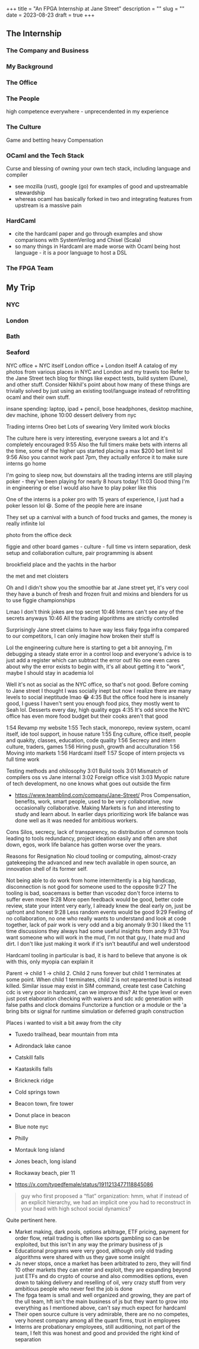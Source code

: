 +++
title = "An FPGA Internship at Jane Street"
description = ""
slug = ""
date = 2023-08-23
draft = true
+++

## The Internship

### The Company and Business

### My Background

### The Office

### The People

high competence everywhere - unprecendented in my experience

### The Culture

Game and betting heavy
Compensation

### OCaml and the Tech Stack

Curse and blessing of owning your own tech stack, including language and compiler
- see mozilla (rust), google (go) for examples of good and upstreamable stewardship
- whereas ocaml has basically forked in two and integrating features from upstream is a massive pain

### HardCaml

- cite the hardcaml paper and go through examples and show comparisons with SystemVerilog and Chisel (Scala)
- so many things in Hardcaml are made worse with Ocaml being host language - it is a poor language to host a DSL

### The FPGA Team

## My Trip

### NYC

### London

### Bath

### Seaford

NYC office + NYC itself
London office + London itself
A catalog of my photos from various places in NYC and London and my travels too
Refer to the Jane Street tech blog for things like expect tests, build system (Dune), and other stuff. Consider Nikhil's point about how many of these things are trivially solved by just using an existing tool/language instead of retrofitting ocaml and their own stuff.

insane spending: laptop, ipad + pencil, bose headphones, desktop machine, dev machine, iphone
10:00
dessert delivery from nyc

Trading interns Oreo bet
Lots of swearing
Very limited work blocks

The culture here is very interesting, everyone swears a lot and it's completely encouraged
9:55
Also the full timers make bets with interns all the time, some of the higher ups started placing a max $200 bet limit lol
9:56
Also you cannot work past 7pm, they actually enforce it to make sure interns go home

I'm going to sleep now, but downstairs all the trading interns are still playing poker - they've been playing for nearly 8 hours today!
11:03
Good thing I'm in engineering or else I would also have to play poker like this

One of the interns is a poker pro with 15 years of experience, I just had a poker lesson lol :laughing:. Some of the people here are insane

They set up a carnival with a bunch of food trucks and games, the money is really infinite lol

photo from the office deck

figgie and other board games - culture - full time vs intern separation, desk setup and collaboration culture, pair programming is absent

brookfield place and the yachts in the harbor

the met and met cloisters

Oh and I didn't show you the smoothie bar at Jane street yet, it's very cool they have a bunch of fresh and frozen fruit and mixins and blenders for us to use
figgie championships

Lmao I don't think jokes are top secret
10:46
Interns can't see any of the secrets anyways
10:46
All the trading algorithms are strictly controlled

Surprisingly Jane street claims to have way less flaky fpga infra compared to our competitors, I can only imagine how broken their stuff is

Lol the engineering culture here is starting to get a bit annoying, I'm debugging a steady state error in a control loop and everyone's advice is to just add a register which can subtract the error out! No one even cares about why the error exists to begin with, it's all about getting it to "work", maybe I should stay in academia lol

Well it's not as social as the NYC office, so that's not good. Before coming to Jane street I thought I was socially inept but now I realize there are many levels to social ineptitude lmao :joy:
4:35
But the office food here is insanely good, I guess I haven't sent you enough food pics, they mostly went to Seah lol. Desserts every day, high quality eggs
4:35
It's odd since the NYC office has even more food budget but their cooks aren't that good

1:54
Revamp my website
1:55
Tech stack, monorepo, review system, ocaml itself, ide tool support, in house nature
1:55
Eng culture, office itself, people and quakity, classes, education, code quality
1:56
Secrecy and intern culture, traders, games
1:56
Hiring push, growth and acculturation
1:56
Moving into markets
1:56
Hardcaml itself
1:57
Scope of intern projects vs full time work

Testing methods and ohilosophy
3:01
Build tools
3:01
Mismatch of compilers oss vs Jane internal
3:02
Foreign office visit
3:03
Myopic nature of tech development, no one knows what goes out outside the firm

- https://www.teamblind.com/company/Jane-Street/
Pros
Compensation, benefits, work, smart people, used to be very collaborative, now occasionally collaborative. Making Markets is fun and interesting to study and learn about. In earlier days prioritizing work life balance was done well as it was needed for ambitious workers.

Cons
Silos, secrecy, lack of transparency, no distribution of common tools leading to tools redundancy, project ideation easily and often are shot down, egos, work life balance has gotten worse over the years.

Reasons for Resignation
No cloud tooling or computing, almost-crazy gatekeeping the advanced and new tech available in open source, an innovation shell of its former self.

Not being able to do work from home intermittently is a big handicap, disconnection is not good for someone used to the opposite
9:27
The tooling is bad, soacemaxs is better than vscodez don't force interns to suffer even moee
9:28
More open feedback would be good, better code review, state your intent very early, I already knew the deal early on, just be upfront and honest
9:28
Less random events would be good
9:29
Feeling of no collaboration, no one who really wants to understand and look at code together, lack of pair work is very odd and a big anomaly
9:30
I liked the 1:1 time discussions they always had some useful insights from andy
9:31
You want someone who will work in the mud, I'm not that guy, I hate mud and dirt. I don't like just making it work if it's isn't beautiful and well understood

Hardcaml tooling in particular is bad, it is hard to believe that anyone is ok with this, only myopia can explain it

Parent -> child 1 -> child 2. Child 2 runs forever but child 1 terminates at some point. When child 1 terminates, child 2 is not reparented but is instead killed. Similar issue may exist in SIM command, create test case
Catching cdc is very poor in hardcaml, can we improve this? At the type level or even just post elaboration checking with waivers and sdc xdc generation with false paths and clock domains
Functorize a function or a module or the 'a bring bits or signal for runtime simulation or deferred graph construction

Places i wanted to visit a bit away from the city

- Tuxedo trailhead, bear mountain from mta
- Adirondack lake canoe
- Catskill falls
- Kaataskills falls
- Brickneck ridge
- Cold springs town
- Beacon town, fire tower
- Donut place in beacon
- Blue note nyc
- Philly
- Montauk long island
- Jones beach, long island
- Rockaway beach, pier 11

- https://x.com/typedfemale/status/1911213477118845086

> guy who first proposed a “flat” organization: hmm, what if instead of an explicit hierarchy, we had an implicit one you had to reconstruct in your head with high school social dynamics?

Quite pertinent here.

- Market making, dark pools, options arbitrage, ETF pricing, payment for order flow, retail trading is often like sports gambling so can be exploited, but this isn't in any way the primary business of js
- Educational programs were very good, although only old trading algorithms were shared with us they gave some insight
- Js never stops, once a market has been arbitrated to zero, they will find 10 other markets they can enter and exploit, they are expanding beyond just ETFs and do crypto of course and also commodities options, even down to taking delivery and reselling of oil, very crazy stuff from very ambitious people who never feel the job is done
- The fpga team is small and well organized and growing, they are part of the ull team, hft isn't the main business of js but they want to grow into everything as I mentioned above, can't say much expect for hardcaml
- Their open source culture is very admirable, there are no no competes, very honest company among all the quant firms, trust in employees
- Interns are probationary employees, still auditioning, not part of the team, I felt this was honest and good and provided the right kind of separation
